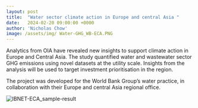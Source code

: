 ```yaml
---
layout: post
title:  "Water sector climate action in Europe and central Asia "
date:   2024-02-20 09:00:00 +0000
author: 'Nicholas Chow'
image: /assets/img/ Water-GHG_WB-ECA.PNG
---
```


Analytics from OIA have revealed new insights to support climate action in Europe and Central Asia. The study quantified water and wastewater sector GHG emissions using novel datasets at the utility scale. Insights from the analysis will be used to target investment prioritisation in the region. 

The project was developed for the World Bank Group’s water practice, in collaboration with their Europe and central Asia regional office.

<img src="/assets/img/ Water-GHG_WB-ECA.PNG " alt="IBNET-ECA_sample-result" class ="center">
